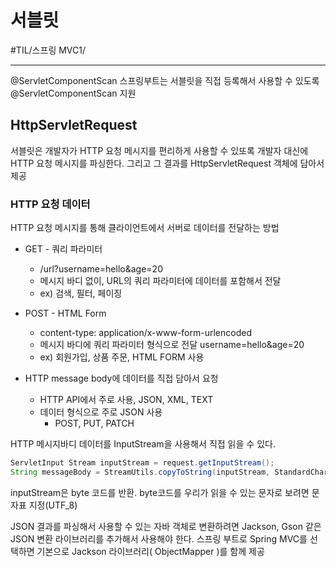 # 서블릿
#TIL/스프링 MVC1/

---

@ServletComponentScan
스프링부트는 서블릿을 직접 등록해서 사용할 수 있도록 @ServletComponentScan 지원

## HttpServletRequest
서블릿은 개발자가 HTTP 요청 메시지를 편리하게 사용할 수 있또록 개발자 대신에 HTTP 요청 메시지를 파싱한다. 그리고 그 결과를 HttpServletRequest 객체에 담아서 제공

### HTTP 요청 데이터
HTTP 요청 메시지를 통해 클라이언트에서 서버로 데이터를 전달하는 방법

- GET - 쿼리 파라미터
    - /url?username=hello&age=20
    - 메시지 바디 없이, URL의 쿼리 파라미터에 데이터를 포함해서 전달
    - ex) 검색, 필터, 페이징

- POST - HTML Form
    - content-type: application/x-www-form-urlencoded
    - 메시지 바디에 쿼리 파라미터 형식으로 전달 username=hello&age=20
    - ex) 회원가입, 상품 주문, HTML FORM 사용

- HTTP message body에 데이터를 직접 담아서 요청
    - HTTP API에서 주로 사용, JSON, XML, TEXT
    - 데이터 형식으로 주로 JSON 사용
        - POST, PUT, PATCH

HTTP 메시지바디 데이터를 InputStream을 사용해서 직접 읽을 수 있다.
```java
ServletInput Stream inputStream = request.getInputStream();
String messageBody = StreamUtils.copyToString(inputStream, StandardCharsets.UTF_8);
```

inputStream은 byte 코드를 반환. byte코드를 우리가 읽을 수 있는 문자로 보려면 문자표 지정(UTF_8)

JSON 결과를 파싱해서 사용할 수 있는 자바 객체로 변환하려면 Jackson, Gson 같은 JSON 변환
라이브러리를 추가해서 사용해야 한다. 스프링 부트로 Spring MVC를 선택하면 기본으로 Jackson 
라이브러리( ObjectMapper )를 함께 제공
